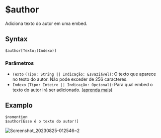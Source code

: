 # $author
Adiciona texto do autor em uma embed.

## Syntax
```
$author[Texto;(Indexo)]
```

### Parâmetros
- `Texto` `(Tipo: String || Indicação: Esvaziável)`: O texto que aparece no texto do autor. Não pode exceder de 256 caracteres.
- `Indexo` `(Tipo: Inteiro || Indicação: Opcional)`: Para qual embed o texto do autor irá ser adicionado. [(aprenda mais)](../resources/embedIndexes.md)

## Examplo
```
$nomention
$author[Esse é o texto do autor!]
```
![Screenshot_20230825-012546~2](https://github.com/Kemi-Rawr/bdfd-wiki/assets/111205130/3ab38a0d-44d4-41c9-8845-23bf6760b560)
